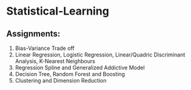 # Statistical-Learning
## Assignments:
1. Bias-Variance Trade off
2. Linear Regression, Logistic Regression, Linear/Quadric Discriminant Analysis, K-Nearest Neighbours
3. Regression Spline and Generalized Addictive Model
4. Decision Tree, Random Forest and Boosting
5. Clustering and Dimension Reduction
